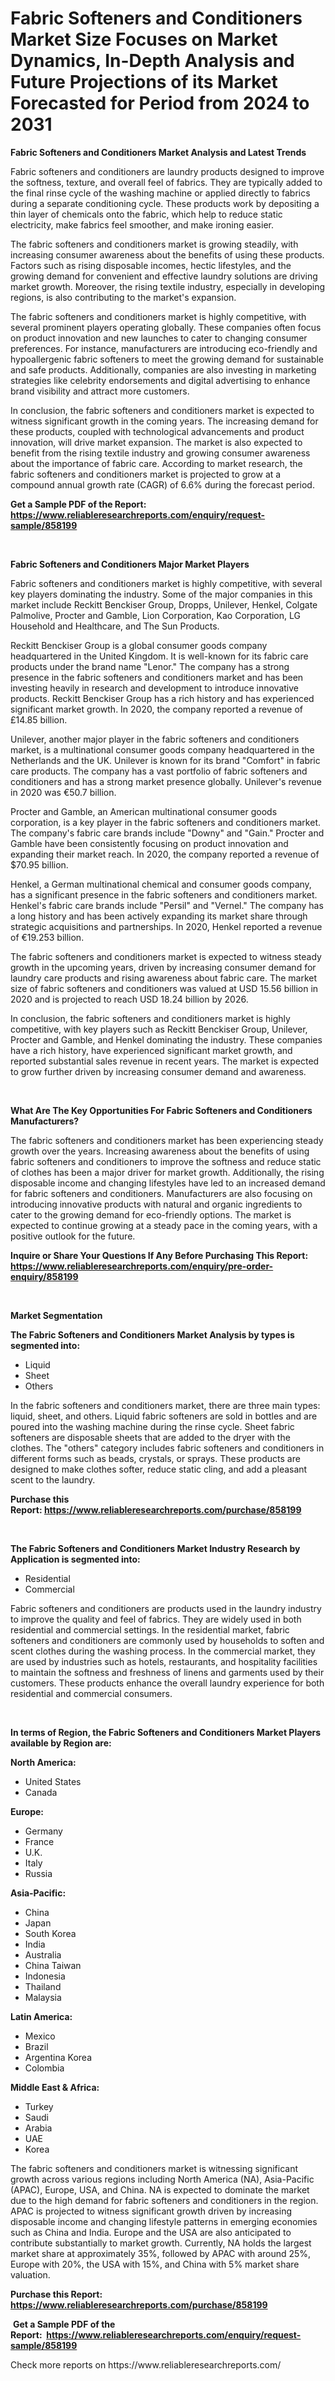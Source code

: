 <p><h1>Fabric Softeners and Conditioners Market Size Focuses on Market Dynamics, In-Depth Analysis and Future Projections of its Market Forecasted for Period from 2024 to 2031</h1></p><p><strong>Fabric Softeners and Conditioners Market Analysis and Latest Trends</strong></p>
<p><p>Fabric softeners and conditioners are laundry products designed to improve the softness, texture, and overall feel of fabrics. They are typically added to the final rinse cycle of the washing machine or applied directly to fabrics during a separate conditioning cycle. These products work by depositing a thin layer of chemicals onto the fabric, which help to reduce static electricity, make fabrics feel smoother, and make ironing easier.</p><p>The fabric softeners and conditioners market is growing steadily, with increasing consumer awareness about the benefits of using these products. Factors such as rising disposable incomes, hectic lifestyles, and the growing demand for convenient and effective laundry solutions are driving market growth. Moreover, the rising textile industry, especially in developing regions, is also contributing to the market's expansion.</p><p>The fabric softeners and conditioners market is highly competitive, with several prominent players operating globally. These companies often focus on product innovation and new launches to cater to changing consumer preferences. For instance, manufacturers are introducing eco-friendly and hypoallergenic fabric softeners to meet the growing demand for sustainable and safe products. Additionally, companies are also investing in marketing strategies like celebrity endorsements and digital advertising to enhance brand visibility and attract more customers.</p><p>In conclusion, the fabric softeners and conditioners market is expected to witness significant growth in the coming years. The increasing demand for these products, coupled with technological advancements and product innovation, will drive market expansion. The market is also expected to benefit from the rising textile industry and growing consumer awareness about the importance of fabric care. According to market research, the fabric softeners and conditioners market is projected to grow at a compound annual growth rate (CAGR) of 6.6% during the forecast period.</p></p>
<p><strong>Get a Sample PDF of the Report:&nbsp; <a href="https://www.reliableresearchreports.com/enquiry/request-sample/858199">https://www.reliableresearchreports.com/enquiry/request-sample/858199</a></strong></p>
<p>&nbsp;</p>
<p><strong>Fabric Softeners and Conditioners Major Market Players</strong></p>
<p><p>Fabric softeners and conditioners market is highly competitive, with several key players dominating the industry. Some of the major companies in this market include Reckitt Benckiser Group, Dropps, Unilever, Henkel, Colgate Palmolive, Procter and Gamble, Lion Corporation, Kao Corporation, LG Household and Healthcare, and The Sun Products.</p><p>Reckitt Benckiser Group is a global consumer goods company headquartered in the United Kingdom. It is well-known for its fabric care products under the brand name "Lenor." The company has a strong presence in the fabric softeners and conditioners market and has been investing heavily in research and development to introduce innovative products. Reckitt Benckiser Group has a rich history and has experienced significant market growth. In 2020, the company reported a revenue of £14.85 billion.</p><p>Unilever, another major player in the fabric softeners and conditioners market, is a multinational consumer goods company headquartered in the Netherlands and the UK. Unilever is known for its brand "Comfort" in fabric care products. The company has a vast portfolio of fabric softeners and conditioners and has a strong market presence globally. Unilever's revenue in 2020 was €50.7 billion.</p><p>Procter and Gamble, an American multinational consumer goods corporation, is a key player in the fabric softeners and conditioners market. The company's fabric care brands include "Downy" and "Gain." Procter and Gamble have been consistently focusing on product innovation and expanding their market reach. In 2020, the company reported a revenue of $70.95 billion.</p><p>Henkel, a German multinational chemical and consumer goods company, has a significant presence in the fabric softeners and conditioners market. Henkel's fabric care brands include "Persil" and "Vernel." The company has a long history and has been actively expanding its market share through strategic acquisitions and partnerships. In 2020, Henkel reported a revenue of €19.253 billion.</p><p>The fabric softeners and conditioners market is expected to witness steady growth in the upcoming years, driven by increasing consumer demand for laundry care products and rising awareness about fabric care. The market size of fabric softeners and conditioners was valued at USD 15.56 billion in 2020 and is projected to reach USD 18.24 billion by 2026.</p><p>In conclusion, the fabric softeners and conditioners market is highly competitive, with key players such as Reckitt Benckiser Group, Unilever, Procter and Gamble, and Henkel dominating the industry. These companies have a rich history, have experienced significant market growth, and reported substantial sales revenue in recent years. The market is expected to grow further driven by increasing consumer demand and awareness.</p></p>
<p>&nbsp;</p>
<p><strong>What Are The Key Opportunities For Fabric Softeners and Conditioners Manufacturers?</strong></p>
<p><p>The fabric softeners and conditioners market has been experiencing steady growth over the years. Increasing awareness about the benefits of using fabric softeners and conditioners to improve the softness and reduce static of clothes has been a major driver for market growth. Additionally, the rising disposable income and changing lifestyles have led to an increased demand for fabric softeners and conditioners. Manufacturers are also focusing on introducing innovative products with natural and organic ingredients to cater to the growing demand for eco-friendly options. The market is expected to continue growing at a steady pace in the coming years, with a positive outlook for the future.</p></p>
<p><strong>Inquire or Share Your Questions If Any Before Purchasing This Report: <a href="https://www.reliableresearchreports.com/enquiry/pre-order-enquiry/858199">https://www.reliableresearchreports.com/enquiry/pre-order-enquiry/858199</a></strong></p>
<p>&nbsp;</p>
<p><strong>Market Segmentation</strong></p>
<p><strong>The Fabric Softeners and Conditioners Market Analysis by types is segmented into:</strong></p>
<p><ul><li>Liquid</li><li>Sheet</li><li>Others</li></ul></p>
<p><p>In the fabric softeners and conditioners market, there are three main types: liquid, sheet, and others. Liquid fabric softeners are sold in bottles and are poured into the washing machine during the rinse cycle. Sheet fabric softeners are disposable sheets that are added to the dryer with the clothes. The "others" category includes fabric softeners and conditioners in different forms such as beads, crystals, or sprays. These products are designed to make clothes softer, reduce static cling, and add a pleasant scent to the laundry.</p></p>
<p><strong>Purchase this Report:&nbsp;<a href="https://www.reliableresearchreports.com/purchase/858199">https://www.reliableresearchreports.com/purchase/858199</a></strong></p>
<p>&nbsp;</p>
<p><strong>The Fabric Softeners and Conditioners Market Industry Research by Application is segmented into:</strong></p>
<p><ul><li>Residential</li><li>Commercial</li></ul></p>
<p><p>Fabric softeners and conditioners are products used in the laundry industry to improve the quality and feel of fabrics. They are widely used in both residential and commercial settings. In the residential market, fabric softeners and conditioners are commonly used by households to soften and scent clothes during the washing process. In the commercial market, they are used by industries such as hotels, restaurants, and hospitality facilities to maintain the softness and freshness of linens and garments used by their customers. These products enhance the overall laundry experience for both residential and commercial consumers.</p></p>
<p>&nbsp;</p>
<p><strong>In terms of Region, the Fabric Softeners and Conditioners Market Players available by Region are:</strong></p>
<p>
    <p> <strong> North America: </strong>
        <ul>
            <li>United States</li>
            <li>Canada</li>
        </ul>
        </p> 
    <p> <strong> Europe: </strong>
        <ul>
            <li>Germany</li>
            <li>France</li>
            <li>U.K.</li>
            <li>Italy</li>
            <li>Russia</li>
        </ul>
        </p> 
    <p> <strong> Asia-Pacific: </strong>
        <ul>
            <li>China</li>
            <li>Japan</li>
            <li>South Korea</li>
            <li>India</li>
            <li>Australia</li>
            <li>China Taiwan</li>
            <li>Indonesia</li>
            <li>Thailand</li>
            <li>Malaysia</li>
        </ul>
        </p> 
    <p> <strong> Latin America: </strong>
        <ul>
            <li>Mexico</li>
            <li>Brazil</li>
            <li>Argentina Korea</li>
            <li>Colombia</li>
        </ul>
        </p> 
    <p> <strong> Middle East & Africa: </strong>
        <ul>
            <li>Turkey</li>
            <li>Saudi</li>
            <li>Arabia</li>
            <li>UAE</li>
            <li>Korea</li>
        </ul>
    </p>
    </p>
<p><p>The fabric softeners and conditioners market is witnessing significant growth across various regions including North America (NA), Asia-Pacific (APAC), Europe, USA, and China. NA is expected to dominate the market due to the high demand for fabric softeners and conditioners in the region. APAC is projected to witness significant growth driven by increasing disposable income and changing lifestyle patterns in emerging economies such as China and India. Europe and the USA are also anticipated to contribute substantially to market growth. Currently, NA holds the largest market share at approximately 35%, followed by APAC with around 25%, Europe with 20%, the USA with 15%, and China with 5% market share valuation.</p></p>
<p><strong>Purchase this Report: <a href="https://www.reliableresearchreports.com/purchase/858199">https://www.reliableresearchreports.com/purchase/858199</a></strong></p>
<p>&nbsp;<strong>Get a Sample PDF of the Report:&nbsp;&nbsp;<a href="https://www.reliableresearchreports.com/enquiry/request-sample/858199">https://www.reliableresearchreports.com/enquiry/request-sample/858199</a></strong></p>
<p><strong></strong></p>
<p>Check more reports on https://www.reliableresearchreports.com/</p>
